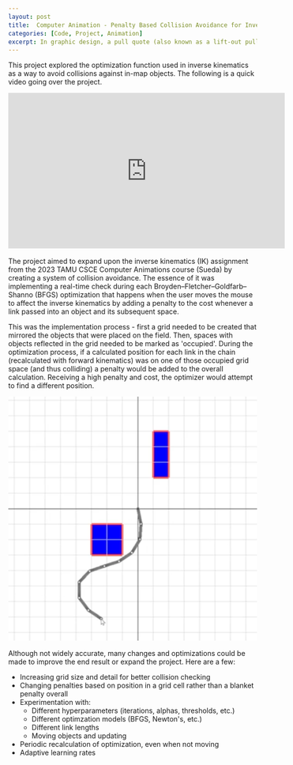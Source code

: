 ```yaml
---
layout: post
title:  Computer Animation - Penalty Based Collision Avoidance for Inverse Kinematics
categories: [Code, Project, Animation]
excerpt: In graphic design, a pull quote (also known as a lift-out pull quote) is a key phrase, quotation, or excerpt that has been pulled from an article and used as a page layout graphic element, serving to entice readers into the article or to highlight a key topic.
---
```


This project explored the optimization function used in inverse kinematics as a way to avoid collisions against in-map objects. The following is a quick video going over the project. 

<iframe width="560" height="315" src="https://www.youtube.com/embed/NSNKxwvfR6E?si=FEgRv_R0RcsO8tY2" title="YouTube video player" frameborder="0" allow="accelerometer; autoplay; clipboard-write; encrypted-media; gyroscope; picture-in-picture; web-share" allowfullscreen></iframe>

The project aimed to expand upon the inverse kinematics (IK) assignment from the 2023 TAMU CSCE Computer Animations course (Sueda) by creating a system of collision avoidance. The essence of it was implementing a real-time check during each Broyden–Fletcher–Goldfarb–Shanno (BFGS) optimization that happens when the user moves the mouse to affect the inverse kinematics by adding a penalty to the cost whenever a link passed into an object and its subsequent space. 

This was the implementation process - first a grid needed to be created that mirrored the objects that were placed on the field. Then, spaces with objects reflected in the grid needed to be marked as 'occupied'. During the optimization process, if a calculated position for each link in the chain (recalculated with forward kinematics) was on one of those occupied grid space (and thus colliding) a penalty would be added to the overall calculation. Receiving a high penalty and cost, the optimizer would attempt to find a different position.

![Working example of avoidance](../images/img1.png "Working avoidance")

Although not widely accurate, many changes and optimizations could be made to improve the end result or expand the project. Here are a few:
- Increasing grid size and detail for better collision checking
- Changing penalties based on position in a grid cell rather than a blanket penalty overall
- Experimentation with:
    - Different hyperparameters (iterations, alphas, thresholds, etc.)
    - Different optimzation models (BFGS, Newton's, etc.)
    - Different link lengths
    - Moving objects and updating
- Periodic recalculation of optimization, even when not moving
- Adaptive learning rates

